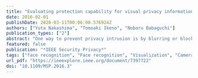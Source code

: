 ```yaml
---
title: "Evaluating protection capability for visual privacy information"
date: 2016-02-01
publishDate: 2020-03-11T00:06:08.576924Z
authors: ["Yuta Nakashima", "Tomoaki Ikeno", "Noboru Babaguchi"]
publication_types: ["2"]
abstract: "One way to prevent privacy intrusion is by blurring or blocking out facial images using image processing. However, this technique's effectiveness depends on viewers' familiarity with the subjects as well as on the subjects' conspicuousness."
featured: false
publication: "*IEEE Security Privacy*"
tags: ["face recognition", "Face recognition", "Visualization", "Cameras", "Computer vision", "data protection", "evaluation", "facial images", "image processing", "Image processing", "person conspicuousness", "privacy", "Privacy", "privacy intrusion prevention", "privacy protection", "protection capability evaluation", "Surveillance", "viewer familiarity", "visual privacy information"]
url_pdf: "https://ieeexplore.ieee.org/document/7397722"
doi: "10.1109/MSP.2016.3"
---
```


